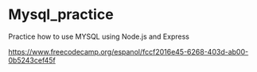 # Mysql_practice
Practice how to use MYSQL using Node.js and Express

https://www.freecodecamp.org/espanol/fccf2016e45-6268-403d-ab00-0b5243cef45f
